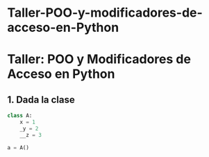 # Taller-POO-y-modificadores-de-acceso-en-Python

# Taller: POO y Modificadores de Acceso en Python  

## 1. Dada la clase  

```python
class A:
    x = 1
    _y = 2
    __z = 3

a = A()
